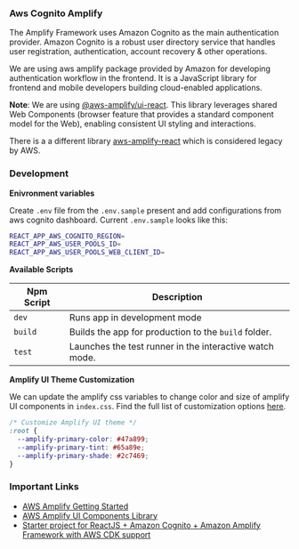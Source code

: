 ### Aws Cognito Amplify

The Amplify Framework uses Amazon Cognito as the main authentication provider. Amazon Cognito is a robust user directory service that handles user registration, authentication, account recovery & other operations.

We are using aws amplify package provided by Amazon for developing authentication workflow in the frontend. It is a JavaScript library for frontend and mobile developers building cloud-enabled applications.

**Note**: We are using [@aws-amplify/ui-react](https://www.npmjs.com/package/@aws-amplify/ui-react). This library leverages shared Web Components (browser feature that provides a standard component model for the Web), enabling consistent UI styling and interactions.

There is a a different library [aws-amplify-react](https://www.npmjs.com/package/aws-amplify-react) which is considered legacy by AWS.

### Development

**Enivronment variables**

Create `.env` file from the `.env.sample` present and add configurations from aws cognito dashboard. Current `.env.sample` looks like this:

```bash
REACT_APP_AWS_COGNITO_REGION=
REACT_APP_AWS_USER_POOLS_ID=
REACT_APP_AWS_USER_POOLS_WEB_CLIENT_ID=
```

**Available Scripts**

| Npm Script | Description                                             |
| ---------- | ------------------------------------------------------- |
| `dev`      | Runs app in development mode                            |
| `build`    | Builds the app for production to the `build` folder.    |
| `test`     | Launches the test runner in the interactive watch mode. |

**Amplify UI Theme Customization**

We can update the amplify css variables to change color and size of amplify UI components in `index.css`. Find the full list of customization options [here](https://docs.amplify.aws/ui/customization/theming/q/framework/react).

```css
/* Customize Amplify UI theme */
:root {
  --amplify-primary-color: #47a899;
  --amplify-primary-tint: #65a89e;
  --amplify-primary-shade: #2c7469;
}
```

### Important Links

- [AWS Amplify Getting Started](https://docs.amplify.aws/lib/auth/getting-started/q/platform/js)
- [AWS Amplify UI Components Library](https://docs.amplify.aws/ui/auth/authenticator/q/framework/react)
- [Starter project for ReactJS + Amazon Cognito + Amazon Amplify Framework with AWS CDK support](https://github.com/vbudilov/reactjs-cognito-starter)
